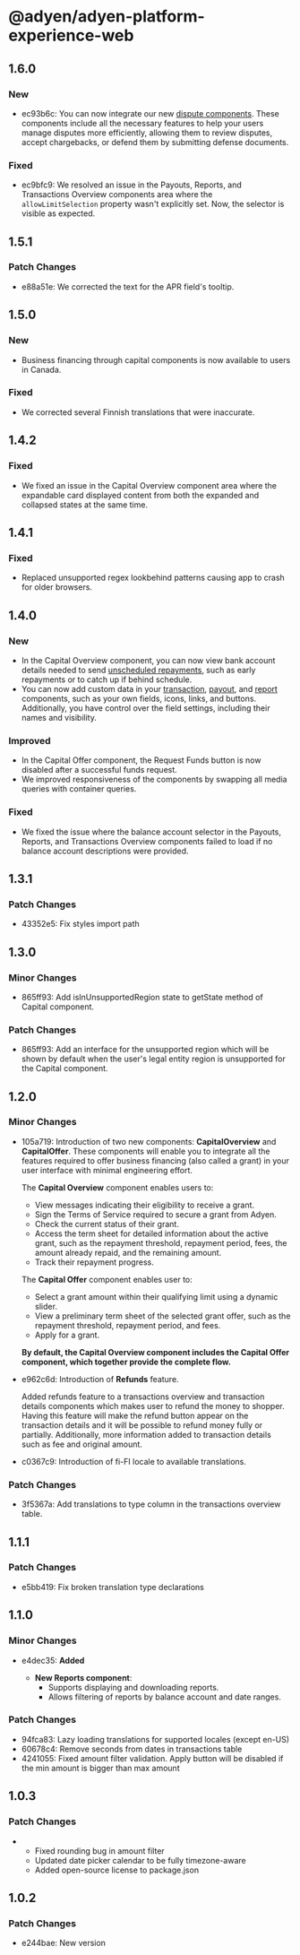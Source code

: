 # @adyen/adyen-platform-experience-web

## 1.6.0

### New

-   ec93b6c: You can now integrate our new [dispute components](https://docs.adyen.com/platforms/build-user-dashboards/?component=Dispute&integration=components). These components include all the necessary features to help your users manage disputes more efficiently, allowing them to review disputes, accept chargebacks, or defend them by submitting defense documents.

### Fixed

-   ec9bfc9: We resolved an issue in the Payouts, Reports, and Transactions Overview components area where the `allowLimitSelection` property wasn't explicitly set. Now, the selector is visible as expected.

## 1.5.1

### Patch Changes

-   e88a51e: We corrected the text for the APR field's tooltip.

## 1.5.0

### New

-   Business financing through capital components is now available to users in Canada.

### Fixed

-   We corrected several Finnish translations that were inaccurate.

## 1.4.2

### Fixed

-   We fixed an issue in the Capital Overview component area where the expandable card displayed content from both the expanded and collapsed states at the same time.

## 1.4.1

### Fixed

-   Replaced unsupported regex lookbehind patterns causing app to crash for older browsers.

## 1.4.0

### New

-   In the Capital Overview component, you can now view bank account details needed to send [unscheduled repayments](https://docs.adyen.com/platforms/capital/capital-components/#capital-overview-component), such as early repayments or to catch up if behind schedule.
-   You can now add custom data in your [transaction](https://docs.adyen.com/platforms/build-user-dashboards/transaction-components/), [payout](https://docs.adyen.com/platforms/build-user-dashboards/payout-components/), and [report](https://docs.adyen.com/platforms/build-user-dashboards/reports-component/) components, such as your own fields, icons, links, and buttons. Additionally, you have control over the field settings, including their names and visibility.

### Improved

-   In the Capital Offer component, the Request Funds button is now disabled after a successful funds request.
-   We improved responsiveness of the components by swapping all media queries with container queries.

### Fixed

-   We fixed the issue where the balance account selector in the Payouts, Reports, and Transactions Overview components failed to load if no balance account descriptions were provided.

## 1.3.1

### Patch Changes

-   43352e5: Fix styles import path

## 1.3.0

### Minor Changes

-   865ff93: Add isInUnsupportedRegion state to getState method of Capital component.

### Patch Changes

-   865ff93: Add an interface for the unsupported region which will be shown by default when the user's legal entity region is unsupported for the Capital component.

## 1.2.0

### Minor Changes

-   105a719: Introduction of two new components: **CapitalOverview** and **CapitalOffer**. These components will enable you to integrate all the features required to offer business financing (also called a grant) in your user interface with minimal engineering effort.

    The **Capital Overview** component enables users to:

    -   View messages indicating their eligibility to receive a grant.
    -   Sign the Terms of Service required to secure a grant from Adyen.
    -   Check the current status of their grant.
    -   Access the term sheet for detailed information about the active grant, such as the repayment threshold, repayment period, fees, the amount already repaid, and the remaining amount.
    -   Track their repayment progress.

    The **Capital Offer** component enables user to:

    -   Select a grant amount within their qualifying limit using a dynamic slider.
    -   View a preliminary term sheet of the selected grant offer, such as the repayment threshold, repayment period, and fees.
    -   Apply for a grant.

    **By default, the Capital Overview component includes the Capital Offer component, which together provide the complete flow.**

-   e962c6d: Introduction of **Refunds** feature.

    Added refunds feature to a transactions overview and transaction details components which makes user to refund the money to shopper.
    Having this feature will make the refund button appear on the transaction details and it will be possible to refund money fully or partially.
    Additionally, more information added to transaction details such as fee and original amount.

-   c0367c9: Introduction of fi-FI locale to available translations.

### Patch Changes

-   3f5367a: Add translations to type column in the transactions overview table.

## 1.1.1

### Patch Changes

-   e5bb419: Fix broken translation type declarations

## 1.1.0

### Minor Changes

-   e4dec35: **Added**

    -   **New Reports component**:
        -   Supports displaying and downloading reports.
        -   Allows filtering of reports by balance account and date ranges.

### Patch Changes

-   94fca83: Lazy loading translations for supported locales (except en-US)
-   60678c4: Remove seconds from dates in transactions table
-   4241055: Fixed amount filter validation. Apply button will be disabled if the min amount is bigger than max amount

## 1.0.3

### Patch Changes

-   -   Fixed rounding bug in amount filter
    -   Updated date picker calendar to be fully timezone-aware
    -   Added open-source license to package.json

## 1.0.2

### Patch Changes

-   e244bae: New version
